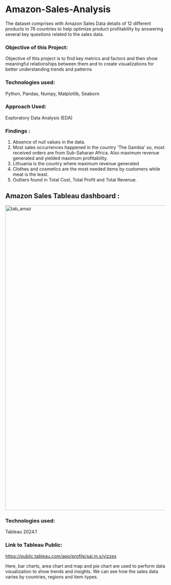 # Amazon-Sales-Analysis
The dataset comprises with Amazon Sales Data details of 12 different products in 76 countries to help optimize product profitability by answering several key questions related to the sales data.

### Objective of this Project:
Objective of this project is to find key metrics and factors and then show meaningful relationships between them and to create visualizations for better understanding trends and patterns

### Technologies used:
Python, Pandas, Numpy, Matplotlib, Seaborn

### Approach Used:
Exploratory Data Analysis (EDA)

### Findings :
1. Absence of null values in the data.
2. Most sales occurrences happened in the country 'The Gambia' so, most received orders are from Sub-Saharan Africa. Also maximum revenue generated and yielded maximum 
   profitability.
3. Lithuania is the country where maximum revenue generated
4. Clothes and cosmetics are the most needed items by customers while meat is the least.
5. Outliers found in Total Cost, Total Profit and Total Revenue.  

## Amazon Sales Tableau dashboard :

<img width="960" alt="tab_amaz" src="https://github.com/saithasai/Amazon_Sales_Analysis/assets/84937491/c935c228-d048-44d5-bbe7-df9cf8178766">

### Technologies used:
Tableau 2024.1

### Link to Tableau Public:
https://public.tableau.com/app/profile/sai.m.s/vizzes

Here, bar charts, area chart and map and pie chart are used to perform data visualization to show trends and insights. We can see how the sales data varies by countries, regions and item-types.

